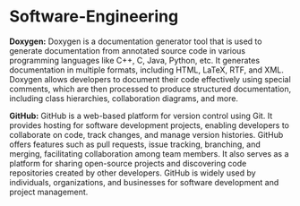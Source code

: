 # Software-Engineering

**Doxygen:**
Doxygen is a documentation generator tool that is used to generate documentation from annotated source code in various programming languages like C++, C, Java, Python, etc. It generates documentation in multiple formats, including HTML, LaTeX, RTF, and XML. Doxygen allows developers to document their code effectively using special comments, which are then processed to produce structured documentation, including class hierarchies, collaboration diagrams, and more.

**GitHub:**
GitHub is a web-based platform for version control using Git. It provides hosting for software development projects, enabling developers to collaborate on code, track changes, and manage version histories. GitHub offers features such as pull requests, issue tracking, branching, and merging, facilitating collaboration among team members. It also serves as a platform for sharing open-source projects and discovering code repositories created by other developers. GitHub is widely used by individuals, organizations, and businesses for software development and project management.
